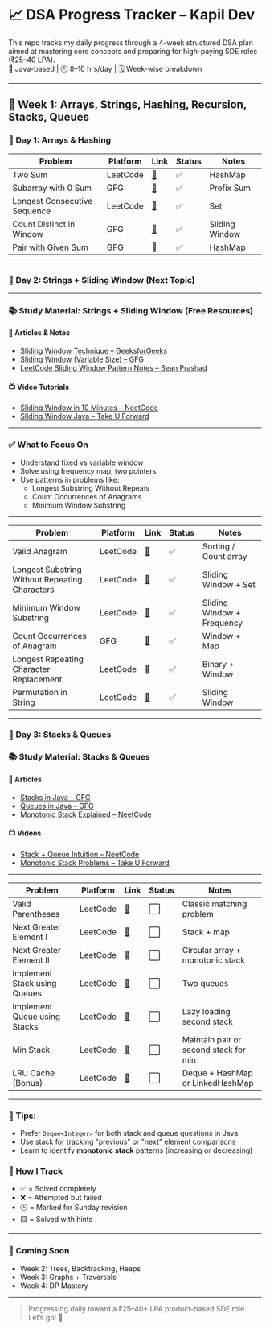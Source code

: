 # 📈 DSA Progress Tracker – Kapil Dev

This repo tracks my daily progress through a 4-week structured DSA plan aimed at mastering core concepts and preparing for high-paying SDE roles (₹25–40 LPA).  
🧠 Java-based | 🕐 8–10 hrs/day | 🗓️ Week-wise breakdown

---

## 📝 Week 1: Arrays, Strings, Hashing, Recursion, Stacks, Queues

### 🔢 Day 1: Arrays & Hashing

| Problem | Platform | Link | Status | Notes |
|---------|----------|------|--------|-------|
| Two Sum | LeetCode | [🔗](https://leetcode.com/problems/two-sum/) | ✅ | HashMap |
| Subarray with 0 Sum | GFG | [🔗](https://www.geeksforgeeks.org/find-if-there-is-a-subarray-with-0-sum/) | ✅ | Prefix Sum |
| Longest Consecutive Sequence | LeetCode | [🔗](https://leetcode.com/problems/longest-consecutive-sequence/) | ✅ | Set |
| Count Distinct in Window | GFG | [🔗](https://practice.geeksforgeeks.org/problems/count-distinct-elements-in-every-window/1) | ✅ | Sliding Window |
| Pair with Given Sum | GFG | [🔗](https://practice.geeksforgeeks.org/problems/key-pair5616/1) | ✅ | HashMap |


---

### 🧵 Day 2: Strings + Sliding Window (Next Topic)

---

### 📚 Study Material: Strings + Sliding Window (Free Resources)

#### 📘 Articles & Notes
- [Sliding Window Technique – GeeksforGeeks](https://www.geeksforgeeks.org/window-sliding-technique/)
- [Sliding Window (Variable Size) – GFG](https://www.geeksforgeeks.org/sliding-window-technique-set-2-variable-size-window/)
- [LeetCode Sliding Window Pattern Notes – Sean Prashad](https://seanprashad.com/leetcode-patterns/#sliding-window)

#### 📺 Video Tutorials
- [Sliding Window in 10 Minutes – NeetCode](https://www.youtube.com/watch?v=8DEfhzYdG6c)
- [Sliding Window Java – Take U Forward](https://www.youtube.com/watch?v=zoJB2UWhz3I)

---

### ✅ What to Focus On
- Understand fixed vs variable window
- Solve using frequency map, two pointers
- Use patterns in problems like:
  - Longest Substring Without Repeats
  - Count Occurrences of Anagrams
  - Minimum Window Substring

---



| Problem | Platform | Link | Status | Notes |
|---------|----------|------|--------|-------|
| Valid Anagram | LeetCode | [🔗](https://leetcode.com/problems/valid-anagram/) | ✅ | Sorting / Count array |
| Longest Substring Without Repeating Characters | LeetCode | [🔗](https://leetcode.com/problems/longest-substring-without-repeating-characters/) | ✅ | Sliding Window + Set |
| Minimum Window Substring | LeetCode | [🔗](https://leetcode.com/problems/minimum-window-substring/) | ✅ | Sliding Window + Frequency |
| Count Occurrences of Anagram | GFG | [🔗](https://practice.geeksforgeeks.org/problems/count-occurences-of-anagrams/0) | ✅ | Window + Map |
| Longest Repeating Character Replacement | LeetCode | [🔗](https://leetcode.com/problems/longest-repeating-character-replacement/) | ✅ | Binary + Window |
| Permutation in String | LeetCode | [🔗](https://leetcode.com/problems/permutation-in-string/) | ✅ | Sliding Window |

---

### 🧱 Day 3: Stacks & Queues


### 📚 Study Material: Stacks & Queues

#### 📘 Articles
- [Stacks in Java – GFG](https://www.geeksforgeeks.org/stack-data-structure/)
- [Queues in Java – GFG](https://www.geeksforgeeks.org/queue-data-structure/)
- [Monotonic Stack Explained – NeetCode](https://neetcode.io/roadmap)

#### 📺 Videos
- [Stack + Queue Intuition – NeetCode](https://www.youtube.com/watch?v=wgFPrzTjm7s)
- [Monotonic Stack Problems – Take U Forward](https://www.youtube.com/watch?v=Du881K7Jtk8)

---

| Problem | Platform | Link | Status | Notes |
|---------|----------|------|--------|-------|
| Valid Parentheses | LeetCode | [🔗](https://leetcode.com/problems/valid-parentheses/) | ⬜ | Classic matching problem |
| Next Greater Element I | LeetCode | [🔗](https://leetcode.com/problems/next-greater-element-i/) | ⬜ | Stack + map |
| Next Greater Element II | LeetCode | [🔗](https://leetcode.com/problems/next-greater-element-ii/) | ⬜ | Circular array + monotonic stack |
| Implement Stack using Queues | LeetCode | [🔗](https://leetcode.com/problems/implement-stack-using-queues/) | ⬜ | Two queues |
| Implement Queue using Stacks | LeetCode | [🔗](https://leetcode.com/problems/implement-queue-using-stacks/) | ⬜ | Lazy loading second stack |
| Min Stack | LeetCode | [🔗](https://leetcode.com/problems/min-stack/) | ⬜ | Maintain pair or second stack for min |
| LRU Cache (Bonus) | LeetCode | [🔗](https://leetcode.com/problems/lru-cache/) | ⬜ | Deque + HashMap or LinkedHashMap |

---

### 🧠 Tips:
- Prefer `Deque<Integer>` for both stack and queue questions in Java
- Use stack for tracking "previous" or "next" element comparisons
- Learn to identify **monotonic stack** patterns (increasing or decreasing)



### 🧠 How I Track

- ✅ = Solved completely
- ❌ = Attempted but failed
- 🕒 = Marked for Sunday revision
- 🟨 = Solved with hints

---

### 📅 Coming Soon

- Week 2: Trees, Backtracking, Heaps
- Week 3: Graphs + Traversals
- Week 4: DP Mastery

---

> Progressing daily toward a ₹25–40+ LPA product-based SDE role. Let’s go! 🚀
